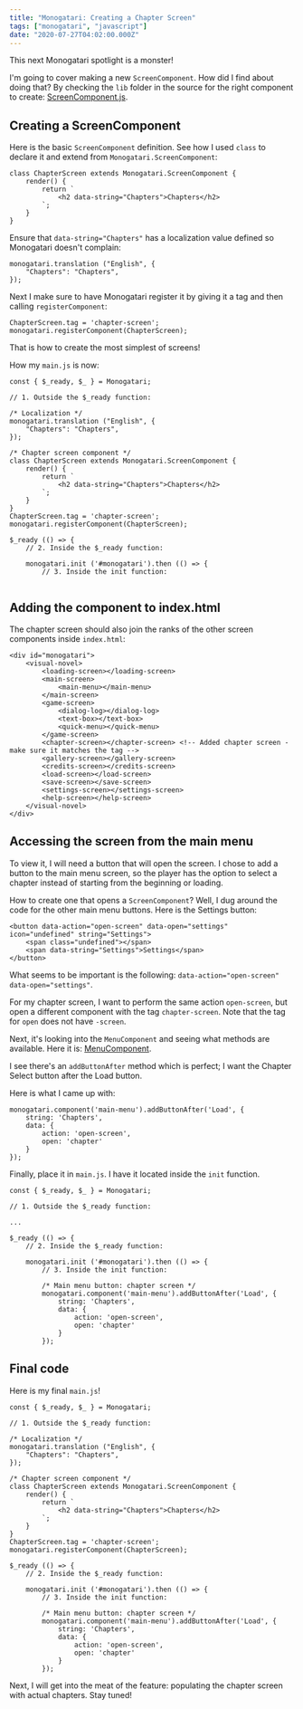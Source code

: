 ```yaml
---
title: "Monogatari: Creating a Chapter Screen"
tags: ["monogatari", "javascript"]
date: "2020-07-27T04:02:00.000Z"
---
```


This next Monogatari spotlight is a monster!

I'm going to cover making a new `ScreenComponent`. How did I find about doing that? By checking the `lib` folder in the source for the right component to create: [ScreenComponent.js](https://github.com/Monogatari/Monogatari/blob/develop/src/lib/ScreenComponent.js).

## Creating a ScreenComponent

Here is the basic `ScreenComponent` definition. See how I used `class` to declare it and extend from `Monogatari.ScreenComponent`:

```
class ChapterScreen extends Monogatari.ScreenComponent {
	render() {
		return `
			<h2 data-string="Chapters">Chapters</h2>
		`;
	}
}
```

Ensure that `data-string="Chapters"` has a localization value defined so Monogatari doesn't complain:

```
monogatari.translation ("English", {
	"Chapters": "Chapters",
});
```

Next I make sure to have Monogatari register it by giving it a tag and then calling `registerComponent`:

```
ChapterScreen.tag = 'chapter-screen';
monogatari.registerComponent(ChapterScreen);
```

That is how to create the most simplest of screens!

How my `main.js` is now:

```
const { $_ready, $_ } = Monogatari;

// 1. Outside the $_ready function:

/* Localization */
monogatari.translation ("English", {
	"Chapters": "Chapters",
});

/* Chapter screen component */
class ChapterScreen extends Monogatari.ScreenComponent {
	render() {
		return `
			<h2 data-string="Chapters">Chapters</h2>
		`;
	}
}
ChapterScreen.tag = 'chapter-screen';
monogatari.registerComponent(ChapterScreen);

$_ready (() => {
	// 2. Inside the $_ready function:

	monogatari.init ('#monogatari').then (() => {
		// 3. Inside the init function:


```

## Adding the component to index.html

The chapter screen should also join the ranks of the other screen components inside `index.html`:

```
<div id="monogatari">
	<visual-novel>
		<loading-screen></loading-screen>
		<main-screen>
			<main-menu></main-menu>
		</main-screen>
		<game-screen>
			<dialog-log></dialog-log>
			<text-box></text-box>
			<quick-menu></quick-menu>
		</game-screen>
		<chapter-screen></chapter-screen> <!-- Added chapter screen - make sure it matches the tag -->
		<gallery-screen></gallery-screen>
		<credits-screen></credits-screen>
		<load-screen></load-screen>
		<save-screen></save-screen>
		<settings-screen></settings-screen>
		<help-screen></help-screen>
	</visual-novel>
</div>
```

## Accessing the screen from the main menu

To view it, I will need a button that will open the screen. I chose to add a button to the main menu screen, so the player has the option to select a chapter instead of starting from the beginning or loading.

How to create one that opens a `ScreenComponent`? Well, I dug around the code for the other main menu buttons. Here is the Settings button:

```
<button data-action="open-screen" data-open="settings" icon="undefined" string="Settings">
	<span class="undefined"></span>
	<span data-string="Settings">Settings</span>
</button>
```

What seems to be important is the following: `data-action="open-screen" data-open="settings"`.

For my chapter screen, I want to perform the same action `open-screen`, but open a different component with the tag `chapter-screen`. Note that the tag for `open` does not have `-screen`.

Next, it's looking into the `MenuComponent` and seeing what methods are available. Here it is: [MenuComponent](https://github.com/Monogatari/Monogatari/blob/develop/src/lib/MenuComponent.js).

I see there's an `addButtonAfter` method which is perfect; I want the Chapter Select button after the Load button.

Here is what I came up with:

```
monogatari.component('main-menu').addButtonAfter('Load', {
	string: 'Chapters',
	data: {
		action: 'open-screen',
		open: 'chapter'
	}
});
```

Finally, place it in `main.js`. I have it located inside the `init` function.

```
const { $_ready, $_ } = Monogatari;

// 1. Outside the $_ready function:

...

$_ready (() => {
	// 2. Inside the $_ready function:

	monogatari.init ('#monogatari').then (() => {
		// 3. Inside the init function:

		/* Main menu button: chapter screen */
		monogatari.component('main-menu').addButtonAfter('Load', {
			string: 'Chapters',
			data: {
				action: 'open-screen',
				open: 'chapter'
			}
		});
```

## Final code

Here is my final `main.js`!

```
const { $_ready, $_ } = Monogatari;

// 1. Outside the $_ready function:

/* Localization */
monogatari.translation ("English", {
	"Chapters": "Chapters",
});

/* Chapter screen component */
class ChapterScreen extends Monogatari.ScreenComponent {
	render() {
		return `
			<h2 data-string="Chapters">Chapters</h2>
		`;
	}
}
ChapterScreen.tag = 'chapter-screen';
monogatari.registerComponent(ChapterScreen);

$_ready (() => {
	// 2. Inside the $_ready function:

	monogatari.init ('#monogatari').then (() => {
		// 3. Inside the init function:

		/* Main menu button: chapter screen */
		monogatari.component('main-menu').addButtonAfter('Load', {
			string: 'Chapters',
			data: {
				action: 'open-screen',
				open: 'chapter'
			}
		});
```

Next, I will get into the meat of the feature: populating the chapter screen with actual chapters. Stay tuned!